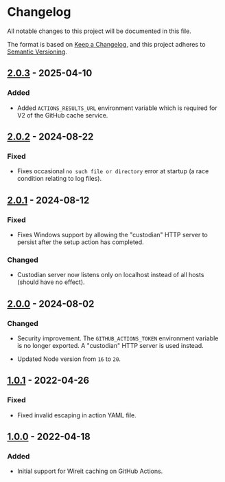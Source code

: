 # Changelog

All notable changes to this project will be documented in this file.

The format is based on [Keep a Changelog](https://keepachangelog.com/en/1.0.0/),
and this project adheres to [Semantic
Versioning](https://semver.org/spec/v2.0.0.html).

## [2.0.3] - 2025-04-10

### Added

- Added `ACTIONS_RESULTS_URL` environment variable which is required for V2
  of the GitHub cache service.

## [2.0.2] - 2024-08-22

### Fixed

- Fixes occasional `no such file or directory` error at startup (a race
  condition relating to log files).

## [2.0.1] - 2024-08-12

### Fixed

- Fixes Windows support by allowing the "custodian" HTTP server to persist after
  the setup action has completed.

### Changed

- Custodian server now listens only on localhost instead of all hosts (should
  have no effect).

## [2.0.0] - 2024-08-02

### Changed

- Security improvement. The `GITHUB_ACTIONS_TOKEN` environment variable is no
  longer exported. A "custodian" HTTP server is used instead.

- Updated Node version from `16` to `20`.

## [1.0.1] - 2022-04-26

### Fixed

- Fixed invalid escaping in action YAML file.

## [1.0.0] - 2022-04-18

### Added

- Initial support for Wireit caching on GitHub Actions.

[unreleased]: https://github.com/google/wireit/compare/setup-github-actions-caching/v2.0.3...setup-github-actions-caching
[2.0.3]: https://github.com/google/wireit/compare/setup-github-actions-caching/v2.0.2...setup-github-actions-caching/v2.0.3
[2.0.2]: https://github.com/google/wireit/compare/setup-github-actions-caching/v2.0.1...setup-github-actions-caching/v2.0.2
[2.0.1]: https://github.com/google/wireit/compare/setup-github-actions-caching/v2.0.0...setup-github-actions-caching/v2.0.1
[2.0.0]: https://github.com/google/wireit/compare/setup-github-actions-caching/v1.0.1...setup-github-actions-caching/v2.0.0
[1.0.1]: https://github.com/google/wireit/compare/setup-github-actions-caching/v1.0.0...setup-github-actions-caching/v1.0.1
[1.0.0]: https://github.com/google/wireit/releases/tag/setup-github-actions-caching/v1.0.0
